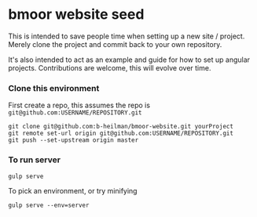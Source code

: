 # bmoor website seed
This is intended to save people time when setting up a new site / project.  Merely clone the project and commit back to your own repository.

It's also intended to act as an example and guide for how to set up angular projects.  Contributions are welcome, this will evolve over time.

### Clone this environment
First create a repo, this assumes the repo is `git@github.com:USERNAME/REPOSITORY.git`

```
git clone git@github.com:b-heilman/bmoor-website.git yourProject
git remote set-url origin git@github.com:USERNAME/REPOSITORY.git
git push --set-upstream origin master
```

### To run server 
```
gulp serve
```

To pick an environment, or try minifying
```
gulp serve --env=server
```
